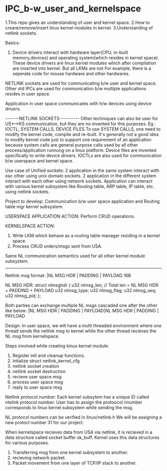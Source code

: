 # IPC_b-w_user_and_kernelspace
1.This repo gives an understanding of user and kernel space.
2.How to creare/remove/insert linux  kernel modules in kernel.
3.Understanding of netlink sockets.

Basics:
1. Device drivers interact with hardware layer(CPU, in-built memory,devices) and operating system(which resides in kernel space).
These device drivers are linux kernel modules which after compilation are inserted into kernel. But all LKMs are not 
For example, there is a seperate code for mouse hardware and other hardwares.

NETLINK sockets are used for communicating b/w user and kernel space.
Other std IPCs are used for communication b/w multiple applications resides in user space.

Application in user space communicates with h/w devices using device drivers.

-------NETLINK SOCKETS----------
Other techniques can also be user for US<-->KS communication, but they are no invented for this purposes.
Eg : IOCTL, SYSTEM CALLS, DEVICE FILES
To use SYSTEM CALLS, one need to modify the kernel code, compile and re-built.
It's generally not a good idea to modify kernel code just to support one requirement of an application because system calls are general purpose calls 
used by all other process/application runnung on a linux platform.
Device files are invented specifically to write device drivers.
IOCTLs are also used for communication b/w userspace and kernel space.

Use case of Unified sockets:
2 application in the same system interact with eac other using unix domain sockets.
2 application in the different system interact with each other using network sockets.
Application can interact with various kernel subsystem like Routing table, ARP table, IP table, etc. using netlink sockets.

Project to develop:
Communication b/w user space application and Routing table mgr kernel subsystem.

USERSPACE APPLICATION ACTION:
Perform CRUD operations.

KERNELSPACE ACTION:
1. Write LKM which behave as a routing table manager residing in a kernel space.
2. Process CRUD orders/msgs sent from USA.

Same NL communication semantics used for all other kernel module subsystem.

----------------------------------------------------

Netlink msg format:
|NL MSG HDR | PADDING | PAYLOAD
  16B
  
NL MSG HDR:
struct nlmsghdr {
  u32 nlmsg_len; // Total len = NL MSG HDR + PADDING + PAYLOAD
  u32 nlmsg_type;
  u32 nlmsg_flag;
  u32 nlmsg_seq;
  u32 nlmsg_pid;
};

Both parties can exchange multiple NL msgs cascaded one after the other like below:
|NL MSG HDR | PADDING | PAYLOAD|NL MSG HDR | PADDING | PAYLOAD

Design:
In user space, we will have a multi threaded environment where one thread sends the netlink msg to kernel while the other thread recieves the NL msg from kernelspace.

Steps involved while creating kinux kernel module:
1. Register init and cleanup functions.
2. Intialize struct netlink_kernel_cfg
3. netlink socket creation
4. netlink socket destruction
5. recieve user space msg
6. process user space msg
7. reply to user space msg

Netlink protocol number:
Each kernel subsytem has a unique ID called ntelink protocol number.
User has to assign the protoocol nnumber corresponds to linux kernel subsystem while sending the msg.

NL protocol numbers can be verified in linux/netlink.h
We will be assigning a new protocl number 31 for our project.

When kernelspace recieves data from USA via netlink, it is recieved in a data structure called socket buffer sk_buff.
Kernel uses this data structures for various purposes.
1. Transferring msg from one kernel subsystem to another.
2. recieving network packet.
3. Packet movement from one layer of TCP/IP stack to another.

